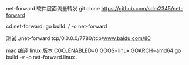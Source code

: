 

net-forward
软件层面流量转发
git clone https://github.com/sdm2345/net-forward

cd net-forward;
go build ./ -o net-forward

测试 
./net-forward tcp/0.0.0.0/7780/tcp/www.baidu.com/80

mac 编译 linux 版本
CGO_ENABLED=0 GOOS=linux GOARCH=amd64 go build -v -o  net-forward.linux  .
 
